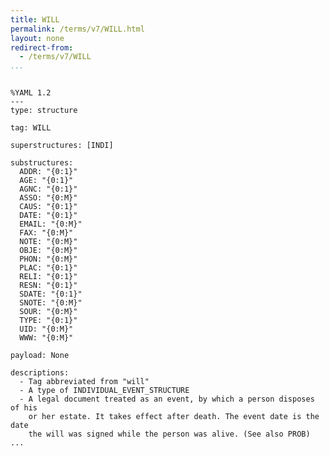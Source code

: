 ```yaml
---
title: WILL
permalink: /terms/v7/WILL.html
layout: none
redirect-from:
  - /terms/v7/WILL
...
```


```

%YAML 1.2
---
type: structure

tag: WILL

superstructures: [INDI]

substructures:
  ADDR: "{0:1}"
  AGE: "{0:1}"
  AGNC: "{0:1}"
  ASSO: "{0:M}"
  CAUS: "{0:1}"
  DATE: "{0:1}"
  EMAIL: "{0:M}"
  FAX: "{0:M}"
  NOTE: "{0:M}"
  OBJE: "{0:M}"
  PHON: "{0:M}"
  PLAC: "{0:1}"
  RELI: "{0:1}"
  RESN: "{0:1}"
  SDATE: "{0:1}"
  SNOTE: "{0:M}"
  SOUR: "{0:M}"
  TYPE: "{0:1}"
  UID: "{0:M}"
  WWW: "{0:M}"

payload: None

descriptions:
  - Tag abbreviated from "will"
  - A type of INDIVIDUAL_EVENT_STRUCTURE
  - A legal document treated as an event, by which a person disposes of his
    or her estate. It takes effect after death. The event date is the date
    the will was signed while the person was alive. (See also PROB)
...

```